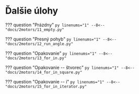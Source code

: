 # Ďalšie úlohy

??? question "Prázdny"
    ``` py linenums="1"
    --8<-- "docs/2motors/11_empty.py"
    ```

??? question "Presný pohyb"
    ``` py linenums="1"
    --8<-- "docs/2motors/12_run_angle.py"
    ```

??? question "Opakovanie"
    ``` py linenums="1"
    --8<-- "docs/2motors/13_for_in.py"
    ```

??? question "Opakovanie -- štvorec"
    ``` py linenums="1"
    --8<-- "docs/2motors/14_for_in_square.py"
    ```

??? question "Opakovanie -- i"
    ``` py linenums="1"
    --8<-- "docs/2motors/15_for_in_iterator.py"
    ```
